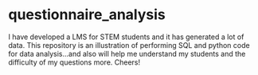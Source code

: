 # questionnaire_analysis
I have developed a LMS for STEM students and it has generated a lot of data. This repository is an illustration of performing SQL and python code for data analysis...and also will help me understand my students and the difficulty of my questions more. Cheers!
